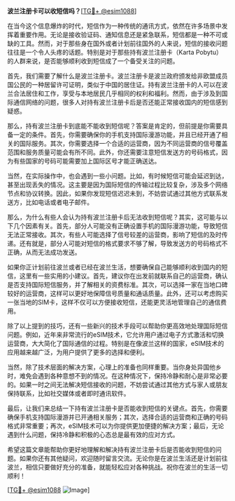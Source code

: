 **波兰注册卡可以收短信吗？**[[TG💪+ @esim1088](https://t.me/s/esim1088)]

在当今这个信息爆炸的时代，短信作为一种传统的通讯方式，依然在许多场景中发挥着重要作用。无论是接收验证码、通知信息还是紧急联系，短信都是一种不可或缺的工具。然而，对于那些身在国外或者计划前往国外的人来说，短信的接收问题往往是一个令人头疼的话题。特别是对于那些持有波兰注册卡（Karta Pobytu）的人群来说，是否能够顺利收到短信成了一个备受关注的问题。

首先，我们需要了解什么是波兰注册卡。波兰注册卡是波兰政府颁发给非欧盟成员国公民的一种居留许可证明，类似于中国的居住证。持有波兰注册卡的人可以在波兰合法居住和工作，享受与本地居民几乎相同的权利和福利。然而，由于涉及到国际通信网络的问题，很多人对持有波兰注册卡后是否还能正常接收国内的短信感到疑惑。

那么，持有波兰注册卡到底能不能收到短信呢？答案是肯定的，但前提是你需要具备一定的条件。首先，你需要确保你的手机支持国际漫游功能，并且已经开通了相关的国际服务。其次，你需要选择一个合适的运营商，因为不同运营商的信号覆盖范围和服务质量可能会有所不同。此外，你还需要注意短信发送方的号码格式，因为有些国家的号码可能需要加上国际区号才能正确送达。

当然，在实际操作中，也会遇到一些小问题。比如，有时候短信可能会延迟到达，甚至出现丢失的情况。这主要是因为国际短信的传输过程比较复杂，涉及多个网络节点和协议转换。因此，如果你发现短信迟迟未到，不妨尝试通过其他方式联系发送方，比如电话或者电子邮件。

那么，为什么有些人会认为持有波兰注册卡后无法收到短信呢？其实，这可能与以下几个因素有关。首先，部分人可能没有正确设置手机的国际漫游功能，导致短信无法正常接收。其次，有些人可能选择了信号较差的运营商，影响了短信的及时传递。还有就是，部分人可能对短信的格式要求不够了解，导致发送方的号码格式不正确，从而无法成功发送。

如果你正计划前往波兰或者已经在波兰生活，想要确保自己能够顺利收到国内的短信，这里有一些实用的小建议。首先，建议你在出发前就联系自己的运营商，确认是否支持国际短信服务，并了解相关的资费标准。其次，可以选择一家在当地口碑较好的运营商，这样可以更好地保障信号质量和通话质量。此外，还可以考虑购买一张当地的SIM卡，这样不仅可以方便接收短信，还能更灵活地管理自己的通信费用。

除了以上提到的技巧，还有一些新兴的技术手段可以帮助你更高效地处理国际短信问题。例如，近年来非常流行的eSIM技术，它允许用户通过电子方式激活和切换运营商，大大简化了国际通信的过程。特别是在像波兰这样的国家，eSIM技术的应用越来越广泛，为用户提供了更多的选择和便利。

当然，除了技术层面的解决方案，心理上的准备也同样重要。当你身处异国他乡时，难免会遇到各种意想不到的情况。在这种情况下，保持冷静和耐心是非常必要的。如果一时之间无法解决短信接收的问题，不妨尝试通过其他方式与家人或朋友保持联系，比如社交媒体或者即时通讯软件。

最后，让我们来总结一下持有波兰注册卡是否能收到短信的关键点。首先，你需要确保手机支持国际漫游并已开通相关服务；其次，选择合适的运营商和正确的号码格式非常重要；再次，eSIM技术可以为你提供更加便捷的解决方案；最后，无论遇到什么问题，保持冷静和积极的心态总是最有效的应对方式。

希望这篇文章能帮助你更好地理解和解决持有波兰注册卡后是否能收到短信的问题。如果你还有其他疑问，欢迎随时留言交流。无论你是在波兰生活还是计划前往波兰，相信只要做好充分的准备，就能轻松应对各种挑战。祝你在波兰的生活一切顺利！

[[TG💪+ @esim1088](https://t.me/s/esim1088) ![Image](https://i.postimg.cc/4NQfJmqS/Snipaste-2025-05-13-00-14-12.png)]